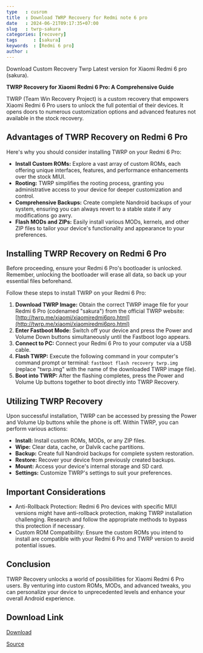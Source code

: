 ```yaml
---
type   : cusrom
title  : Download TWRP Recovery for Redmi note 6 pro
date   : 2024-06-21T09:17:35+07:00
slug   : twrp-sakura
categories: [recovery]
tags      : [sakura]
keywords  : [Redmi 6 pro]
author :
---
```


Download Custom Recovery Twrp Latest version for Xiaomi Redmi 6 pro (sakura).

**TWRP Recovery for Xiaomi Redmi 6 Pro: A Comprehensive Guide**

TWRP (Team Win Recovery Project) is a custom recovery that empowers Xiaomi Redmi 6 Pro users to unlock the full potential of their devices. It opens doors to numerous customization options and advanced features not available in the stock recovery.

## Advantages of TWRP Recovery on Redmi 6 Pro

Here's why you should consider installing TWRP on your Redmi 6 Pro:

* **Install Custom ROMs:** Explore a vast array of custom ROMs, each offering unique interfaces, features, and performance enhancements over the stock MIUI.
* **Rooting:** TWRP simplifies the rooting process, granting you administrative access to your device for deeper customization and control.
* **Comprehensive Backups:** Create complete Nandroid backups of your system, ensuring you can always revert to a stable state if any modifications go awry.
* **Flash MODs and ZIPs:** Easily install various MODs, kernels, and other ZIP files to tailor your device's functionality and appearance to your preferences.

## Installing TWRP Recovery on Redmi 6 Pro

Before proceeding, ensure your Redmi 6 Pro's bootloader is unlocked. Remember, unlocking the bootloader will erase all data, so back up your essential files beforehand.

Follow these steps to install TWRP on your Redmi 6 Pro:

1. **Download TWRP Image:** Obtain the correct TWRP image file for your Redmi 6 Pro (codenamed "sakura") from the official TWRP website: [http://twrp.me/xiaomi/xiaomiredmi6pro.html](http://twrp.me/xiaomi/xiaomiredmi6pro.html)
2. **Enter Fastboot Mode:** Switch off your device and press the Power and Volume Down buttons simultaneously until the Fastboot logo appears.
3. **Connect to PC:** Connect your Redmi 6 Pro to your computer via a USB cable.
4. **Flash TWRP:** Execute the following command in your computer's command prompt or terminal: `fastboot flash recovery twrp.img` (replace "twrp.img" with the name of the downloaded TWRP image file).
5. **Boot into TWRP:** After the flashing completes, press the Power and Volume Up buttons together to boot directly into TWRP Recovery.

## Utilizing TWRP Recovery

Upon successful installation, TWRP can be accessed by pressing the Power and Volume Up buttons while the phone is off. Within TWRP, you can perform various actions:

* **Install:** Install custom ROMs, MODs, or any ZIP files.
* **Wipe:** Clear data, cache, or Dalvik cache partitions.
* **Backup:** Create full Nandroid backups for complete system restoration.
* **Restore:** Recover your device from previously created backups.
* **Mount:** Access your device's internal storage and SD card.
* **Settings:** Customize TWRP's settings to suit your preferences.

## Important Considerations

* Anti-Rollback Protection: Redmi 6 Pro devices with specific MIUI versions might have anti-rollback protection, making TWRP installation challenging. Research and follow the appropriate methods to bypass this protection if necessary.
* Custom ROM Compatibility: Ensure the custom ROMs you intend to install are compatible with your Redmi 6 Pro and TWRP version to avoid potential issues.

## Conclusion

TWRP Recovery unlocks a world of possibilities for Xiaomi Redmi 6 Pro users. By venturing into custom ROMs, MODs, and advanced tweaks, you can personalize your device to unprecedented levels and enhance your overall Android experience.


## Download Link
[Download](https://dl.twrp.me/sakura)

[Source](https://twrp.me/xiaomi/xiaomiredmi6pro.html)


